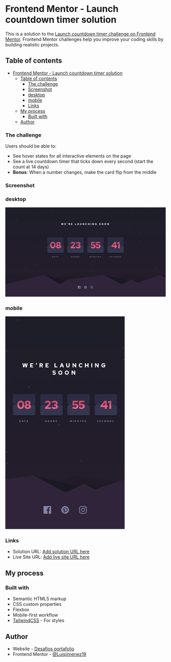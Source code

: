 # Frontend Mentor - Launch countdown timer solution

This is a solution to the [Launch countdown timer challenge on Frontend Mentor](https://www.frontendmentor.io/challenges/launch-countdown-timer-N0XkGfyz-). Frontend Mentor challenges help you improve your coding skills by building realistic projects. 

## Table of contents

- [Frontend Mentor - Launch countdown timer solution](#frontend-mentor---launch-countdown-timer-solution)
  - [Table of contents](#table-of-contents)
    - [The challenge](#the-challenge)
    - [Screenshot](#screenshot)
    - [desktop](#desktop)
    - [mobile](#mobile)
    - [Links](#links)
  - [My process](#my-process)
    - [Built with](#built-with)
  - [Author](#author)


### The challenge

Users should be able to:

- See hover states for all interactive elements on the page
- See a live countdown timer that ticks down every second (start the count at 14 days)
- **Bonus**: When a number changes, make the card flip from the middle

### Screenshot

### desktop  
![](./design/desktop-design.jpg)
### mobile
![](./design/mobile-design.jpg)



### Links

- Solution URL: [Add solution URL here](https://your-solution-url.com)
- Live Site URL: [Add live site URL here](https://your-live-site-url.com)

## My process

### Built with

- Semantic HTML5 markup
- CSS custom properties
- Flexbox
- Mobile-first workflow
- [TailwindCSS](https://tailwindcss.com/) - For styles


## Author

- Website - [Desafios portafolio](https://luisjimenez19.github.io/desafios-frontend-mentor/)
- Frontend Mentor - [@Luisjimenez19](https://www.frontendmentor.io/profile/luisjimenez19)



